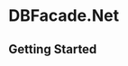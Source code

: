 # DBFacade.Net
## Getting Started 
[Project Site]: https://jsystemstech.azurewebsites.net/DbFacade.Net